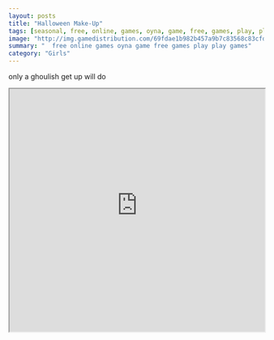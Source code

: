 ```yaml
---
layout: posts
title: "Halloween Make-Up"
tags: [seasonal, free, online, games, oyna, game, free, games, play, play, games]
image: "http://img.gamedistribution.com/69fdae1b982b457a9b7c83568c83cfde.jpg"
summary: "  free online games oyna game free games play play games"
category: "Girls"
---
```


only a ghoulish get up will do

<iframe width="100%" height="480px;" src="http://flash.gamedistribution.com?game=69fdae1b982b457a9b7c83568c83cfde"></iframe>